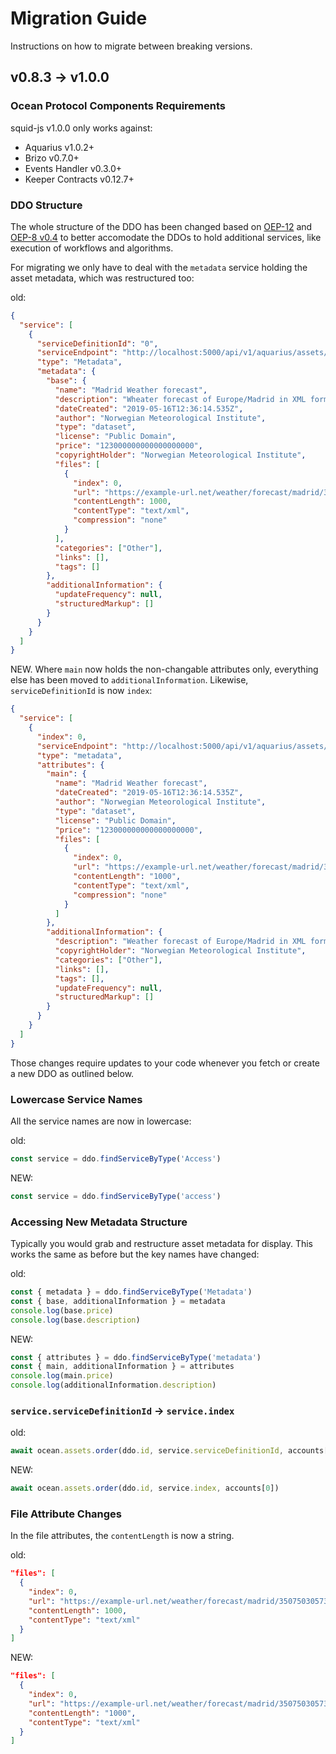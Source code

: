 # Migration Guide

Instructions on how to migrate between breaking versions.

## v0.8.3 → v1.0.0

### Ocean Protocol Components Requirements

squid-js v1.0.0 only works against:

- Aquarius v1.0.2+
- Brizo v0.7.0+
- Events Handler v0.3.0+
- Keeper Contracts v0.12.7+

### DDO Structure

The whole structure of the DDO has been changed based on [OEP-12](https://github.com/oceanprotocol/OEPs/tree/master/12) and [OEP-8 v0.4](https://github.com/oceanprotocol/OEPs/tree/master/8/v0.4) to better accomodate the DDOs to hold additional services, like execution of workflows and algorithms.

For migrating we only have to deal with the `metadata` service holding the asset metadata, which was restructured too:

old:

```json
{
  "service": [
    {
      "serviceDefinitionId": "0",
      "serviceEndpoint": "http://localhost:5000/api/v1/aquarius/assets/ddo/{did}",
      "type": "Metadata",
      "metadata": {
        "base": {
          "name": "Madrid Weather forecast",
          "description": "Wheater forecast of Europe/Madrid in XML format",
          "dateCreated": "2019-05-16T12:36:14.535Z",
          "author": "Norwegian Meteorological Institute",
          "type": "dataset",
          "license": "Public Domain",
          "price": "123000000000000000000",
          "copyrightHolder": "Norwegian Meteorological Institute",
          "files": [
            {
              "index": 0,
              "url": "https://example-url.net/weather/forecast/madrid/350750305731.xml",
              "contentLength": 1000,
              "contentType": "text/xml",
              "compression": "none"
            }
          ],
          "categories": ["Other"],
          "links": [],
          "tags": []
        },
        "additionalInformation": {
          "updateFrequency": null,
          "structuredMarkup": []
        }
      }
    }
  ]
}
```

NEW. Where `main` now holds the non-changable attributes only, everything else has been moved to `additionalInformation`. Likewise, `serviceDefinitionId` is now `index`:

```json
{
  "service": [
    {
      "index": 0,
      "serviceEndpoint": "http://localhost:5000/api/v1/aquarius/assets/ddo/{did}",
      "type": "metadata",
      "attributes": {
        "main": {
          "name": "Madrid Weather forecast",
          "dateCreated": "2019-05-16T12:36:14.535Z",
          "author": "Norwegian Meteorological Institute",
          "type": "dataset",
          "license": "Public Domain",
          "price": "123000000000000000000",
          "files": [
            {
              "index": 0,
              "url": "https://example-url.net/weather/forecast/madrid/350750305731.xml",
              "contentLength": "1000",
              "contentType": "text/xml",
              "compression": "none"
            }
          ]
        },
        "additionalInformation": {
          "description": "Weather forecast of Europe/Madrid in XML format",
          "copyrightHolder": "Norwegian Meteorological Institute",
          "categories": ["Other"],
          "links": [],
          "tags": [],
          "updateFrequency": null,
          "structuredMarkup": []
        }
      }
    }
  ]
}
```

Those changes require updates to your code whenever you fetch or create a new DDO as outlined below.

### Lowercase Service Names

All the service names are now in lowercase:

old:

```js
const service = ddo.findServiceByType('Access')
```

NEW:

```js
const service = ddo.findServiceByType('access')
```

### Accessing New Metadata Structure

Typically you would grab and restructure asset metadata for display. This works the same as before but the key names have changed:

old:

```js
const { metadata } = ddo.findServiceByType('Metadata')
const { base, additionalInformation } = metadata
console.log(base.price)
console.log(base.description)
```

NEW:

```js
const { attributes } = ddo.findServiceByType('metadata')
const { main, additionalInformation } = attributes
console.log(main.price)
console.log(additionalInformation.description)
```

### `service.serviceDefinitionId` → `service.index`

old:

```js
await ocean.assets.order(ddo.id, service.serviceDefinitionId, accounts[0])
```

NEW:

```js
await ocean.assets.order(ddo.id, service.index, accounts[0])
```

### File Attribute Changes

In the file attributes, the `contentLength` is now a string.

old:

```json
"files": [
  {
    "index": 0,
    "url": "https://example-url.net/weather/forecast/madrid/350750305731.xml",
    "contentLength": 1000,
    "contentType": "text/xml"
  }
]
```

NEW:

```json
"files": [
  {
    "index": 0,
    "url": "https://example-url.net/weather/forecast/madrid/350750305731.xml",
    "contentLength": "1000",
    "contentType": "text/xml"
  }
]
```
